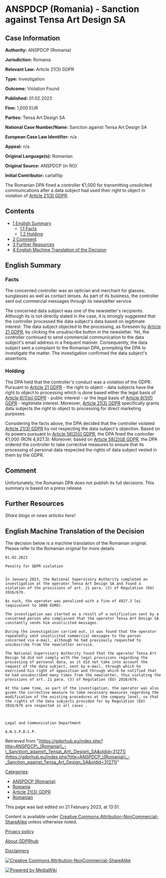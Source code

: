 # ANSPDCP (Romania) - Sanction against Tensa Art Design SA

## Case Information

**Authority:** ANSPDCP (Romania)

**Jurisdiction:** Romania

**Relevant Law:** Article 21(3) GDPR

**Type:** Investigation

**Outcome:** Violation Found

**Published:** 01.02.2023

**Fine:** 1,000 EUR

**Parties:** Tensa Art Design SA

**National Case Number/Name:** Sanction against Tensa Art Design SA

**European Case Law Identifier:** n/a

**Appeal:** n/a

**Original Language(s):** Romanian

**Original Source:** ANSPDCP (in RO)

**Initial Contributor:** carlafilip

The Romanian DPA fined a controller €1,000 for transmitting unsolicited communications after a data subject had used their right to object in violation of [Article 21(3) GDPR](/index.php?title=Article_21_GDPR#3 "Article 21 GDPR").

## Contents

*   [1 English Summary](#English_Summary)
    *   [1.1 Facts](#Facts)
    *   [1.2 Holding](#Holding)
*   [2 Comment](#Comment)
*   [3 Further Resources](#Further_Resources)
*   [4 English Machine Translation of the Decision](#English_Machine_Translation_of_the_Decision)

## English Summary

### Facts

The concerned controller was an optician and merchant for glasses, sunglasses as well as contact lenses. As part of its business, the controller sent out commercial messages through its newsletter service.

The concerned data subject was one of the newsletter's recipients. Although its is not directly stated in the case, it is strongly suggested that the controller processed the data subject's data based on legitimate interest. The data subject objected to the processing, as foreseen by [Article 21 GDPR](/index.php?title=Article_21_GDPR "Article 21 GDPR"), by clicking the unsubscribe button in the newsletter. Yet, the controller continued to send commercial communication to the data subject's email address in a frequent manner. Consequently, the data subject sent a complaint to the Romanian DPA, prompting the DPA to investigate the matter. The investigation confirmed the data subject's assertions.

### Holding

The DPA held that the controller's conduct was a violation of the GDPR. Pursuant to [Article 21 GDPR](/index.php?title=Article_21_GDPR "Article 21 GDPR") - the right to object - data subjects have the right to object to processing which is done based either the legal basis of [Article 6(1)(e) GDPR](/index.php?title=Article_6_GDPR#1e "Article 6 GDPR") - public interest - or the legal basis of [Article 6(1)(f) GDPR](/index.php?title=Article_6_GDPR#1f "Article 6 GDPR") - legitimate interest. Moreover, [Article 21(3) GDPR](/index.php?title=Article_21_GDPR#3 "Article 21 GDPR") specifically grants data subjects the right to object to processing for direct marketing purposes.

Considering the facts above, the DPA decided that the controller violated [Article 21(3) GDPR](/index.php?title=Article_21_GDPR#3 "Article 21 GDPR") by not respecting the data subject's objection. Based on its powers pursuant to [Article 58(2)(i) GDPR](/index.php?title=Article_58_GDPR#2i "Article 58 GDPR"), the DPA fined the controller €1,000 (RON 4,927.3). Moreover, based on [Article 58(2)(d) GDPR](/index.php?title=Article_58_GDPR#2d "Article 58 GDPR"), the DPA ordered the controller to take corrective measures to ensure that its processing of personal data respected the rights of data subject vested in them by the GDPR.

## Comment

Unfortunately, the Romanian DPA does not publish its full decisions. This summary is based on a press release.

## Further Resources

_Share blogs or news articles here!_

## English Machine Translation of the Decision

The decision below is a machine translation of the Romanian original. Please refer to the Romanian original for more details.

```
01.02.2023

Penalty for GDPR violation
                 

In January 2023, the National Supervisory Authority completed an investigation at the operator Tensa Art Design SA and found a violation of the provisions of art. 21 para. (3) of Regulation (EU) 2016/679.

As such, the operator was penalized with a fine of 4927.3 lei (equivalent to 1000 EURO).

The investigation was started as a result of a notification sent by a concerned person who complained that the operator Tensa Art Design SA constantly sends him unsolicited messages.

During the investigation carried out, it was found that the operator repeatedly sent unsolicited commercial messages to the person concerned via e-mail, although he had previously requested to unsubscribe from the newsletter service.

The National Supervisory Authority found that the operator Tensa Art Design SA did not comply with the legal provisions regarding the processing of personal data, as it did not take into account the request of the data subject, sent by e-mail, through which he exercised his right of opposition and through which he notified that he had unsubscribed many times from the newsletter, thus violating the provisions of art. 21 para. (3) of Regulation (EU) 2016/679.

At the same time, as part of the investigation, the operator was also given the corrective measure to take necessary measures regarding the modification of the existing procedures at the company level, so that the rights of the data subjects provided for by Regulation (EU) 2016/679 are respected in all cases .

 

Legal and Communication Department

A.N.S.P.D.C.P.

```

Retrieved from "[https://gdprhub.eu/index.php?title=ANSPDCP\_(Romania)\_-\_Sanction\_against\_Tensa\_Art\_Design\_SA&oldid=31271](https://gdprhub.eu/index.php?title=ANSPDCP_\(Romania\)_-_Sanction_against_Tensa_Art_Design_SA&oldid=31271)"

[Categories](/index.php?title=Special:Categories "Special:Categories"):

*   [ANSPDCP (Romania)](/index.php?title=Category:ANSPDCP_\(Romania\) "Category:ANSPDCP (Romania)")
*   [Romania](/index.php?title=Category:Romania "Category:Romania")
*   [Article 21(3) GDPR](/index.php?title=Category:Article_21\(3\)_GDPR "Category:Article 21(3) GDPR")
*   [Romanian](/index.php?title=Category:Romanian "Category:Romanian")

This page was last edited on 21 February 2023, at 13:51.

Content is available under [Creative Commons Attribution-NonCommercial-ShareAlike](https://creativecommons.org/licenses/by-nc-sa/4.0/) unless otherwise noted.

[Privacy policy](/index.php?title=GDPRhub:Privacy_policy)

[About GDPRhub](/index.php?title=GDPRhub:About)

[Disclaimers](/index.php?title=GDPRhub:General_disclaimer)

[![Creative Commons Attribution-NonCommercial-ShareAlike](/resources/assets/licenses/cc-by-nc-sa.png)](https://creativecommons.org/licenses/by-nc-sa/4.0/)

[![Powered by MediaWiki](/resources/assets/poweredby_mediawiki_88x31.png)](https://www.mediawiki.org/)